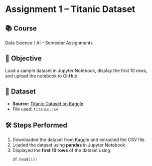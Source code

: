 # Assignment 1 – Titanic Dataset

## 📚 Course
Data Science / AI – Semester Assignments

## 📌 Objective
Load a sample dataset in Jupyter Notebook, display the first 10 rows,  
and upload the notebook to GitHub.

## 📂 Dataset
- **Source:** [Titanic Dataset on Kaggle](https://www.kaggle.com/datasets/yasserh/titanic-dataset)
- File used: `titanic.csv`

## 🛠️ Steps Performed
1. Downloaded the dataset from Kaggle and extracted the CSV file.
2. Loaded the dataset using **pandas** in Jupyter Notebook.
3. Displayed the **first 10 rows** of the dataset using:
   ```python
   df.head(10)
